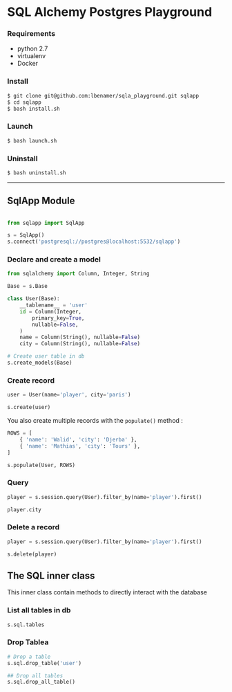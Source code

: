 # SQL Alchemy Postgres Playground

### Requirements
- python 2.7
- virtualenv
- Docker

### Install

```bash
$ git clone git@github.com:lbenamer/sqla_playground.git sqlapp
$ cd sqlapp
$ bash install.sh
```

### Launch
```bash
$ bash launch.sh
```

### Uninstall
```bash
$ bash uninstall.sh
```

---
## SqlApp Module

```python

from sqlapp import SqlApp

s = SqlApp()
s.connect('postgresql://postgres@localhost:5532/sqlapp')
```

### Declare and create a model

```python
from sqlalchemy import Column, Integer, String

Base = s.Base

class User(Base):
    __tablename__ = 'user'
    id = Column(Integer,
        primary_key=True,
        nullable=False,
    )
    name = Column(String(), nullable=False)
    city = Column(String(), nullable=False)

# Create user table in db
s.create_models(Base)
```

### Create record

```python
user = User(name='player', city='paris')

s.create(user)
```

You also create multiple records with the `populate()` method :  
```python
ROWS = [
    { 'name': 'Walid', 'city': 'Djerba' },
    { 'name': 'Mathias', 'city': 'Tours' },
]

s.populate(User, ROWS)
```

### Query

```python
player = s.session.query(User).filter_by(name='player').first()

player.city
```



### Delete a record
```python
player = s.session.query(User).filter_by(name='player').first()

s.delete(player)
```

## The SQL inner class
This inner class contain methods to directly interact with the database

### List all tables in db
```python
s.sql.tables
```

### Drop Tablea
``` python
# Drop a table
s.sql.drop_table('user')

## Drop all tables
s.sql.drop_all_table()
```
